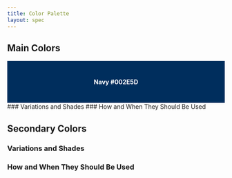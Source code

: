 ```yaml
---
title: Color Palette
layout: spec
---
```


## Main Colors
<div style="background-color:#002e5d; color: #fff; font-weight: bold; text-align:center; vertical-align: middle; padding:40px 0;">
 Navy #002E5D
</div>
### Variations and Shades
### How and When They Should Be Used

## Secondary Colors
### Variations and Shades
### How and When They Should Be Used
